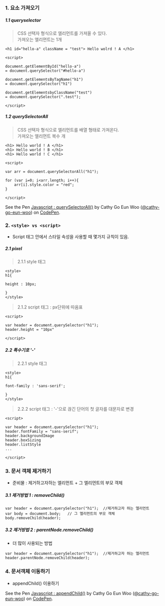 ### 1. 요소 가져오기
##### 1.1 queryselector  
> CSS 선택자 형식으로 엘리먼트를 가져올 수 있다.  
> 가져오는 엘리먼트는 1개  

```
<h1 id="hello-a" className = "test"> Hello wolrd ! A </h1>

<script>

document.getElementById("hello-a")
= document.querySelector("#hello-a")

document.getElementsByTagName("h1")
= document.querySelector("h1")

document.getElementsbyClassName("test")
= document.querySelector(".test");

</script>
```

##### 1.2 querySelectorAll
> CSS 선택자 형식으로 엘리먼트를 배열 형태로 가져온다.  
> 가져오는 엘리먼트 복수 개  

```
<h1> Hello world ! A </h1>
<h1> Hello world ! B </h1>
<h1> Hello world ! C </h1>

<script>

var arr = document.querySelectorAll("h1");

for (var i=0; i<arr.length; i++){
	arr[i].style.color = "red";
}

</script>
```

<p data-height="265" data-theme-id="0" data-slug-hash="oMyPav" data-default-tab="html" data-user="cathy-go-eun-woo" data-pen-title="Javascript : querySelectorAll()" class="codepen">See the Pen <a href="https://codepen.io/cathy-go-eun-woo/pen/oMyPav/">Javascript : querySelectorAll()</a> by Cathy Go Eun Woo (<a href="https://codepen.io/cathy-go-eun-woo">@cathy-go-eun-woo</a>) on <a href="https://codepen.io">CodePen</a>.</p>
<script src="https://static.codepen.io/assets/embed/ei.js"> </script>

### 2. `<style> vs <script>`  
- Script 태그 안에서 스타일 속성을 사용할 때 몇가지 규칙이 있음.  

##### 2.1 pixel
> 2.1.1 style 태그

```
<style>
h1{

height : 10px;

}
</style>
```

> 2.1.2 script 태그 : px단위에 따옴표

```
<script>

var header = document.querySelector("h1");
header.height = "10px"

</script>
```

##### 2.2 특수기호 '-'  
> 2.2.1 style 태그

```
<style>
h1{

font-family : 'sans-serif';

}
</style>
```

> 2.2.2 script 태그 : '-'으로 끊긴 단어의 첫 글자를 대문자로 변경

```
<script>

var header = document.querySelector("h1");
header.fontFamily = "sans-serif";
header.backgroundImage
header.boxSizing
header.listStyle
...

</script>
```

### 3. 문서 객체 제거하기
- 준비물 : 제거하고자하는 엘리먼트 + 그 엘리먼트의 부모 객체

##### 3.1 제거방법 1 : removeChild() 

```
var header = document.querySelector("h1");	//제거하고자 하는 엘리먼트
var body = document.body;	// 그 엘리먼트의 부모 객체
body.removeChild(header);

```

##### 3.2 제거방법 2 : parentNode.removeChild()
- 더 많이 사용되는 방법


```
var header = document.querySelector("h1");	//제거하고자 하는 엘리먼트
header.parentNode.removeChild(header);

```

### 4. 문서객체 이동하기
- appendChild() 이용하기

<p data-height="265" data-theme-id="0" data-slug-hash="rrKqaR" data-default-tab="html" data-user="cathy-go-eun-woo" data-pen-title="Javascript : appendChild()" class="codepen">See the Pen <a href="https://codepen.io/cathy-go-eun-woo/pen/rrKqaR/">Javascript : appendChild()</a> by Cathy Go Eun Woo (<a href="https://codepen.io/cathy-go-eun-woo">@cathy-go-eun-woo</a>) on <a href="https://codepen.io">CodePen</a>.</p>
<script src="https://static.codepen.io/assets/embed/ei.js"> </script>